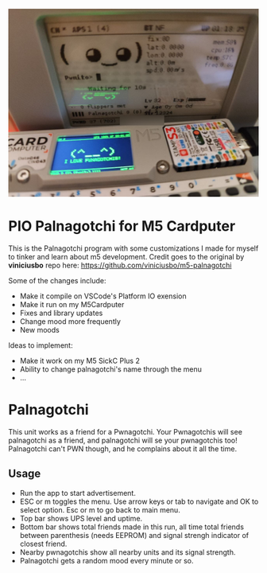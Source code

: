 ![Palnagotchi](https://github.com/sduenasg/pio_palnagotchi/blob/main/pwnys.jpg?raw=true)

# PIO Palnagotchi for M5 Cardputer

This is the Palnagotchi program with some customizations I made for myself to tinker and learn about m5 development. Credit goes to the original by **viniciusbo** repo here: https://github.com/viniciusbo/m5-palnagotchi

Some of the changes include:
- Make it compile on VSCode's Platform IO exension
- Make it run on my M5Cardputer
- Fixes and library updates
- Change mood more frequently
- New moods

Ideas to implement:
- Make it work on my M5 SickC Plus 2
- Ability to change palnagotchi's name through the menu
- ...

# Palnagotchi

This unit works as a friend for a Pwnagotchi. Your Pwnagotchis will see palnagotchi as a friend, and palnagotchi will se your pwnagotchis too! Palnagotchi can't PWN though, and he complains about it all the time.

## Usage

- Run the app to start advertisement.
- ESC or m toggles the menu. Use arrow keys or tab to navigate and OK to select option. Esc or m to go back to main menu.
- Top bar shows UPS level and uptime.
- Bottom bar shows total friends made in this run, all time total friends between parenthesis (needs EEPROM) and signal strengh indicator of closest friend.
- Nearby pwnagotchis show all nearby units and its signal strength.
- Palnagotchi gets a random mood every minute or so.

